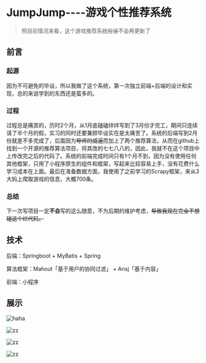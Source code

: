 # JumpJump----游戏个性推荐系统
> 照目前情况来看，这个游戏推荐系统<s>应该</s>不会再更新了

## 前言

### 起源

因为不可避免的毕设，所以我做了这个系统，第一次独立前端+后端的设计和实现，总的来说学到的东西还是蛮多的。

### 过程

过程总是痛苦的，历时2个月，从1月底磕磕绊绊写到了3月份才完工，期间只连续请了半个月的假，实习的同时还要兼顾毕设实在是太痛苦了。系统的后端写到2月份就差不多完成了，后面因为<s>导师的威逼</s>而加上了两个推荐算法，从而在github上找到一个开源的推荐算法项目，将其改的七七八八的，因此，我就不在这个项目中上传改完之后的代码了。系统的前端完成时间只有1个月不到，因为没有使用任何其他框架，只用了小程序原生的组件和框架，写起来比较容易上手，没有花费什么学习成本在上面。最后在准备数据方面，我使用了之前学习的Scrapy框架，来从3大妈上爬取游戏的信息，大概700条。

### 总结

下一次写项目一定**不会**写的这么随意，不为后期的维护考虑，<s>导致我现在完全不想碰这个烂代码。</s>



## 技术

后端：Springboot + MyBatis + Spring

算法框架：Mahout「基于用户的协同过滤」 +  Ansj「基于内容」

前端：小程序



## 展示

![haha](https://i.loli.net/2019/05/05/5cced516aa600.png)



![zz](https://i.loli.net/2019/05/05/5cced55f1da90.png)



![zz](https://i.loli.net/2019/05/05/5cced5d774a09.png)

![zz](https://i.loli.net/2019/05/05/5cced60d9cfdf.png)
